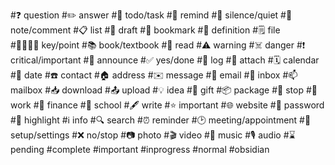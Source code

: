 #❓ question
#✏️ answer 
#📌 todo/task 
#🔔 remind
#🔕 silence/quiet
#📓 note/comment
#📋 list
#📝 draft
#🔖 bookmark
#📔 definition
#🗒️ file  
#📗📘📙📕 key/point
#📚 book/textbook
#📖 read
#⚠️ warning
#☠️ danger
#❗ critical/important
#📢 announce
#✅ yes/done
#📜 log 
#📎 attach
#🗓️ calendar
#📅 date
#☎️ contact
#🏠 address
#✉️ message
#📧 email
#📩 inbox 
#📫 mailbox
#📥 download
#📤 upload
#💡 idea
#🎁 gift
#📦 package
#🛑 stop
#💼 work
#🏦 finance
#🏫 school
#🖋️ write
#⭐ important
#🌐 website 
#🔑 password 
#🔦 highlight
#ℹ️ info
#🔍 search
#⏰ reminder
#🕑 meeting/appointment 
#🔧 setup/settings
#❌ no/stop
#📷 photo
#🎬 video
#🎵 music
#🎙️ audio
#⌛ pending
#complete
#important
#inprogress
#normal
#obsidian
